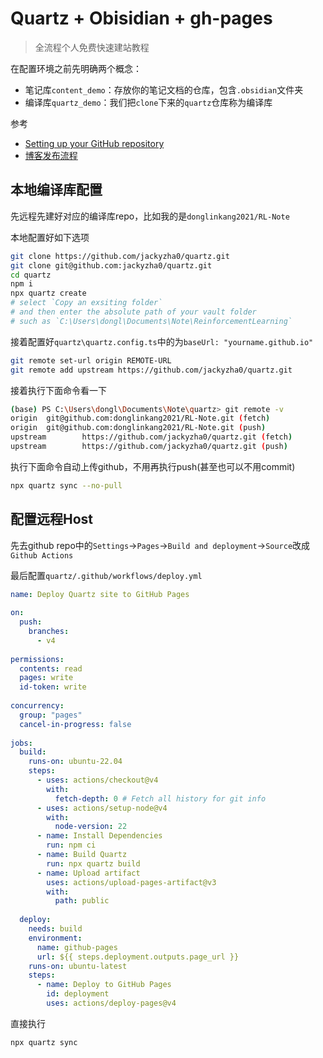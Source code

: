 # Quartz + Obisidian + gh-pages

> 全流程个人免费快速建站教程

在配置环境之前先明确两个概念：

- 笔记库`content_demo`：存放你的笔记文档的仓库，包含`.obsidian`文件夹
- 编译库`quartz_demo`：我们把`clone`下来的`quartz`仓库称为编译库

参考

- [Setting up your GitHub repository](https://quartz.jzhao.xyz/setting-up-your-GitHub-repository)
- [博客发布流程](https://8cat.life/others/%E5%8D%9A%E5%AE%A2%E5%8F%91%E5%B8%83%E6%B5%81%E7%A8%8B)

## 本地编译库配置

先远程先建好对应的编译库repo，比如我的是`donglinkang2021/RL-Note`

本地配置好如下选项

```bash
git clone https://github.com/jackyzha0/quartz.git
git clone git@github.com:jackyzha0/quartz.git
cd quartz
npm i
npx quartz create
# select `Copy an exsiting folder` 
# and then enter the absolute path of your vault folder
# such as `C:\Users\dongl\Documents\Note\ReinforcementLearning` 
```

接着配置好`quartz\quartz.config.ts`中的为`baseUrl: "yourname.github.io"`

```bash
git remote set-url origin REMOTE-URL
git remote add upstream https://github.com/jackyzha0/quartz.git
```

接着执行下面命令看一下

```bash
(base) PS C:\Users\dongl\Documents\Note\quartz> git remote -v
origin  git@github.com:donglinkang2021/RL-Note.git (fetch)
origin  git@github.com:donglinkang2021/RL-Note.git (push)
upstream        https://github.com/jackyzha0/quartz.git (fetch)
upstream        https://github.com/jackyzha0/quartz.git (push)
```

执行下面命令自动上传github，不用再执行push(甚至也可以不用commit)

```bash
npx quartz sync --no-pull
```

## 配置远程Host

先去github repo中的`Settings`->`Pages`->`Build and deployment`->`Source`改成`Github Actions`

最后配置`quartz/.github/workflows/deploy.yml`

```yml
name: Deploy Quartz site to GitHub Pages
 
on:
  push:
    branches:
      - v4
 
permissions:
  contents: read
  pages: write
  id-token: write
 
concurrency:
  group: "pages"
  cancel-in-progress: false
 
jobs:
  build:
    runs-on: ubuntu-22.04
    steps:
      - uses: actions/checkout@v4
        with:
          fetch-depth: 0 # Fetch all history for git info
      - uses: actions/setup-node@v4
        with:
          node-version: 22
      - name: Install Dependencies
        run: npm ci
      - name: Build Quartz
        run: npx quartz build
      - name: Upload artifact
        uses: actions/upload-pages-artifact@v3
        with:
          path: public
 
  deploy:
    needs: build
    environment:
      name: github-pages
      url: ${{ steps.deployment.outputs.page_url }}
    runs-on: ubuntu-latest
    steps:
      - name: Deploy to GitHub Pages
        id: deployment
        uses: actions/deploy-pages@v4
```

直接执行

```bash
npx quartz sync
```
